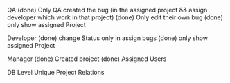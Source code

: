 QA
(done) Only QA created the bug (in the assigned project && assign developer which work in that project)
(done) Only edit their own bug 
(done) only show assigned Project 

Developer
(done) change Status only in assign bugs
(done) only show assigned Project

Manager
(done) Created project
(done) Assigned Users

DB Level
Unique Project Relations

